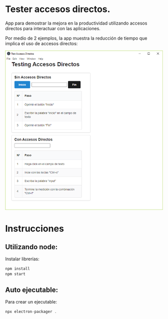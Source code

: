 # Tester accesos directos.

App para demostrar la mejora en la productividad utilizando accesos directos para interactuar con las aplicaciones.

Por medio de 2 ejemplos, la app muestra la reducción de tiempo que implica el uso de accesos directos:


![Vista App](./img/main.png)

# Instrucciones

## Utilizando node:

Instalar librerías:

```js
npm install
npm start
```

## Auto ejecutable:

Para crear un ejecutable:

```js
npx electron-packager .
```